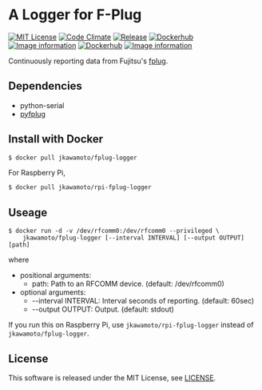 # A Logger for F-Plug
[![MIT License](http://img.shields.io/badge/license-MIT-blue.svg?style=flat)](LICENSE)
[![Code Climate](https://codeclimate.com/github/jkawamoto/fplug-logger/badges/gpa.svg)](https://codeclimate.com/github/jkawamoto/fplug-logger)
[![Release](https://img.shields.io/badge/release-0.9.0-brightgreen.svg)](https://github.com/jkawamoto/fplug-logger/releases/)
[![Dockerhub](https://img.shields.io/badge/dockerhub-jkawamoto%2Ffplug--logger-blue.svg)](https://hub.docker.com/r/jkawamoto/fplug-logger/)
[![Image information](https://images.microbadger.com/badges/image/jkawamoto/fplug-logger.svg)](http://microbadger.com/images/jkawamoto/fplug-logger)
[![Dockerhub](https://img.shields.io/badge/dockerhub-jkawamoto%2Frpi--fplug--logger-blue.svg)](https://hub.docker.com/r/jkawamoto/rpi-fplug-logger/)
[![Image information](https://images.microbadger.com/badges/image/jkawamoto/rpi-fplug-logger.svg)](http://microbadger.com/images/jkawamoto/rpi-fplug-logger)


Continuously reporting data from Fujitsu's
[fplug](http://www.fujitsu.com/jp/group/bsc/services/f-plug/).

## Dependencies
  - python-serial
  - [pyfplug](https://github.com/hasegaw/pyfplug)

## Install with Docker

```sh
$ docker pull jkawamoto/fplug-logger
```

For Raspberry Pi,

```sh
$ docker pull jkawamoto/rpi-fplug-logger
```

## Useage
```
$ docker run -d -v /dev/rfcomm0:/dev/rfcomm0 --privileged \
    jkawamoto/fplug-logger [--interval INTERVAL] [--output OUTPUT] [path]
```
where
* positional arguments:
  * path: Path to an RFCOMM device. (default: /dev/rfcomm0)
* optional arguments:
  * --interval INTERVAL: Interval seconds of reporting. (default: 60sec)
  * --output OUTPUT: Output. (default: stdout)

If you run this on Raspberry Pi, use `jkawamoto/rpi-fplug-logger` instead of `jkawamoto/fplug-logger`.

## License
This software is released under the MIT License, see [LICENSE](LICENSE).
